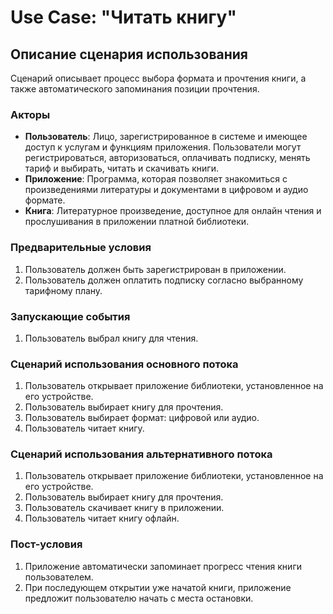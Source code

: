 # Use Case: "Читать книгу"

## Описание сценария использования

Сценарий описывает процесс выбора формата и прочтения книги, а также автоматического запоминания позиции прочтения.

### Акторы

- **Пользователь**: Лицо, зарегистрированное в системе и имеющее доступ к услугам и функциям приложения. Пользователи могут регистрироваться, авторизоваться, оплачивать подписку, менять тариф и выбирать, читать и скачивать книги.
- **Приложение**: Программа, которая позволяет знакомиться с произведениями литературы и документами в цифровом и аудио формате.
- **Книга**: Литературное произведение, доступное для онлайн чтения и прослушивания в приложении платной библиотеки.

### Предварительные условия

1. Пользователь должен быть зарегистрирован в приложении.
2. Пользователь должен оплатить подписку согласно выбранному тарифному плану.

### Запускающие события

1. Пользователь выбрал книгу для чтения.

### Сценарий использования основного потока

1. Пользователь открывает приложение библиотеки, установленное на его устройстве.
2. Пользователь выбирает книгу для прочтения.
3. Пользователь выбирает формат: цифровой или аудио.
4. Пользователь читает книгу.

### Сценарий использования альтернативного потока

1. Пользователь открывает приложение библиотеки, установленное на его устройстве.
2. Пользователь выбирает книгу для прочтения.
3. Пользователь скачивает книгу в приложении.
4. Пользователь читает книгу офлайн.

### Пост-условия

1. Приложение автоматически запоминает прогресс чтения книги пользователем.
2. При последующем открытии уже начатой книги, приложение предложит пользователю начать с места остановки.
```

